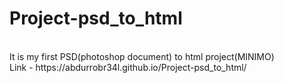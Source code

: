 # Project-psd_to_html
<br>
It is my first PSD(photoshop document) to html project(MINIMO)
<br>
Link - https://abdurrobr34l.github.io/Project-psd_to_html/
